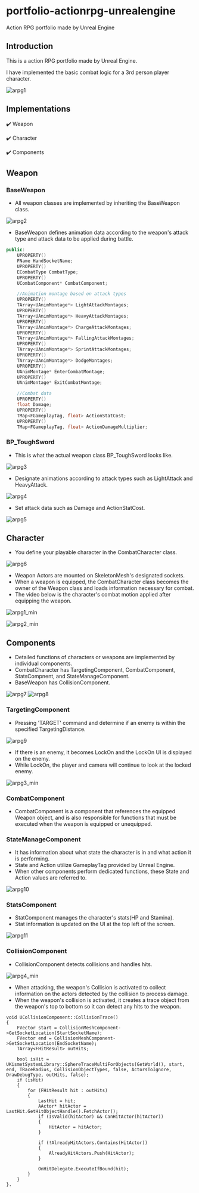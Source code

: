 # portfolio-actionrpg-unrealengine
Action RPG portfolio made by Unreal Engine


## Introduction
This is a action RPG portfolio made by Unreal Engine.


I have implemented the basic combat logic for a 3rd person player character.


![arpg1](https://user-images.githubusercontent.com/96270683/229277573-60205ff8-0400-4b84-bd82-76ed9fd2e4a8.PNG)


## Implementations
:heavy_check_mark: Weapon


:heavy_check_mark: Character


:heavy_check_mark: Components


## Weapon


### BaseWeapon
- All weapon classes are implemented by inheriting the BaseWeapon class.


![arpg2](https://user-images.githubusercontent.com/96270683/229282134-d7296db9-df8c-488e-be62-71448fbb9a6c.PNG)
- BaseWeapon defines animation data according to the weapon's attack type and attack data to be applied during battle.
``` c++
public:
	UPROPERTY()
	FName HandSocketName;
	UPROPERTY()
	ECombatType CombatType;
	UPROPERTY()
	UCombatComponent* CombatComponent;

	//Animation montage based on attack types
	UPROPERTY()
	TArray<UAnimMontage*> LightAttackMontages;
	UPROPERTY()
	TArray<UAnimMontage*> HeavyAttackMontages;
	UPROPERTY()
	TArray<UAnimMontage*> ChargeAttackMontages;
	UPROPERTY()
	TArray<UAnimMontage*> FallingAttackMontages;
	UPROPERTY()
	TArray<UAnimMontage*> SprintAttackMontages;
	UPROPERTY()
	TArray<UAnimMontage*> DodgeMontages;
	UPROPERTY()
	UAnimMontage* EnterCombatMontage;
	UPROPERTY()
	UAnimMontage* ExitCombatMontage;

	//Combat data
	UPROPERTY()
	float Damage;
	UPROPERTY()
	TMap<FGameplayTag, float> ActionStatCost;
	UPROPERTY()
	TMap<FGameplayTag, float> ActionDamageMultiplier;
```


### BP_ToughSword
- This is what the actual weapon class BP_ToughSword looks like.


![arpg3](https://user-images.githubusercontent.com/96270683/229283520-82812ffa-82f7-475b-a2fc-6da94f31b70d.PNG)
- Designate animations according to attack types such as LightAttack and HeavyAttack.


![arpg4](https://user-images.githubusercontent.com/96270683/229283564-6cfd2535-ee5a-4e45-801f-43823f85aae4.PNG)
- Set attack data such as Damage and ActionStatCost.


![arpg5](https://user-images.githubusercontent.com/96270683/229283590-fae7b03a-241f-4813-9f4e-0b8dacaf30d5.PNG)

## Character
- You define your playable character in the CombatCharacter class.


![arpg6](https://user-images.githubusercontent.com/96270683/229285673-18cd72fc-40f0-4fd0-bb80-af2790987e77.PNG)
- Weapon Actors are mounted on SkeletonMesh's designated sockets.
- When a weapon is equipped, the CombatCharacter class becomes the owner of the Weapon class and loads information necessary for combat.
- The video below is the character's combat motion applied after equipping the weapon.


![arpg1_min](https://user-images.githubusercontent.com/96270683/229287431-f8f93287-0787-4d95-9975-3cbcb6a4b0e3.gif)


![arpg2_min](https://user-images.githubusercontent.com/96270683/229287735-5707c1a1-cecc-4d7f-ab5d-b1fe8dfdfa3d.gif)




## Components
- Detailed functions of characters or weapons are implemented by individual components.
- CombatCharacter has TargetingComponent, CombatComponent, StatsCompnent, and StateManageComponent.
- BaseWeapon has CollisionComponent.

![arpg7](https://user-images.githubusercontent.com/96270683/229289945-b18177f6-bca6-4330-abac-d1adbe02e8a7.PNG)
![arpg8](https://user-images.githubusercontent.com/96270683/229289955-ef543a0c-e869-4256-a936-82ac905c7f6e.PNG)



### TargetingComponent
- Pressing 'TARGET' command and determine if an enemy is within the specified TargetingDistance.


![arpg9](https://user-images.githubusercontent.com/96270683/229327024-e8d47812-08f8-457a-b8f0-9ed42eb54961.PNG)
- If there is an enemy, it becomes LockOn and the LockOn UI is displayed on the enemy.
- While LockOn, the player and camera will continue to look at the locked enemy.


![arpg3_min](https://user-images.githubusercontent.com/96270683/229327013-a5b54d28-1c8e-411e-81ae-71a08eac819d.gif)
### CombatComponent
- CombatComponent is a component that references the equipped Weapon object, and is also responsible for functions that must be executed when the weapon is equipped or unequipped.


### StateManageComponent
- It has information about what state the character is in and what action it is performing.
- State and Action utilize GameplayTag provided by Unreal Engine.
- When other components perform dedicated functions, these State and Action values ​​are referred to.

![arpg10](https://user-images.githubusercontent.com/96270683/229327248-65516091-8150-4491-bb70-18d280fe6877.PNG)
### StatsComponent
- StatComponent manages the character's stats(HP and Stamina).
- Stat information is ​​updated on the UI at the top left of the screen.


![arpg11](https://user-images.githubusercontent.com/96270683/229327315-0a86f2db-6346-46fd-bd4a-e2af03b41b56.PNG)
### CollisionComponent
- CollisionComponent detects collisions and handles hits.


![arpg4_min](https://user-images.githubusercontent.com/96270683/229327623-ba78ca5d-3431-46ae-a530-d1e0644c7fb8.gif)
- When attacking, the weapon's Collision is activated to collect information on the actors detected by the collision to process damage.
- When the weapon's collision is activated, it creates a trace object from the weapon's top to bottom so it can detect any hits to the weapon.
```
void UCollisionComponent::CollisionTrace()
{
	FVector start = CollisionMeshComponent->GetSocketLocation(StartSocketName);
	FVector end = CollisionMeshComponent->GetSocketLocation(EndSocketName);
	TArray<FHitResult> outHits;

	bool isHit = UKismetSystemLibrary::SphereTraceMultiForObjects(GetWorld(), start, end, TRaceRadius, CollisionObjectTypes, false, ActorsToIgnore, DrawDebugType, outHits, false);
	if (isHit)
	{
		for (FHitResult hit : outHits)
		{
			LastHit = hit;
			AActor* hitActor = LastHit.GetHitObjectHandle().FetchActor();
			if (IsValid(hitActor) && CanHitActor(hitActor))
			{
				HitActor = hitActor;
			}

			if (!AlreadyHitActors.Contains(HitActor))
			{
				AlreadyHitActors.Push(HitActor);
			}

			OnHitDelegate.ExecuteIfBound(hit);
		}
	}
}.
```  
